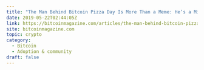 ```yaml
---
title: "The Man Behind Bitcoin Pizza Day Is More Than a Meme: He’s a Mining Pioneer"
date: 2019-05-22T02:44:05Z
link: https://bitcoinmagazine.com/articles/the-man-behind-bitcoin-pizza-day-is-more-than-a-meme-hes-a-mining-pioneer/?utm_medium=RSS&utm_source=hune
site: bitcoinmagazine.com
topic: crypto
category:
  - Bitcoin
  - Adoption & community
draft: false
---
```

